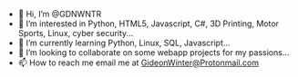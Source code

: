 - 👋 Hi, I’m @GDNWNTR
- 👀 I’m interested in Python, HTML5, Javascript, C#, 3D Printing, Motor Sports, Linux, cyber security...
- 🌱 I’m currently learning Python, Linux, SQL, Javascript...
- 💞️ I’m looking to collaborate on some webapp projects for my passions...
- 📫 How to reach me email me at GideonWinter@Protonmail.com

<!---
GDNWNTR/GDNWNTR is a ✨ special ✨ repository because its `README.md` (this file) appears on your GitHub profile.
You can click the Preview link to take a look at your changes.
--->
